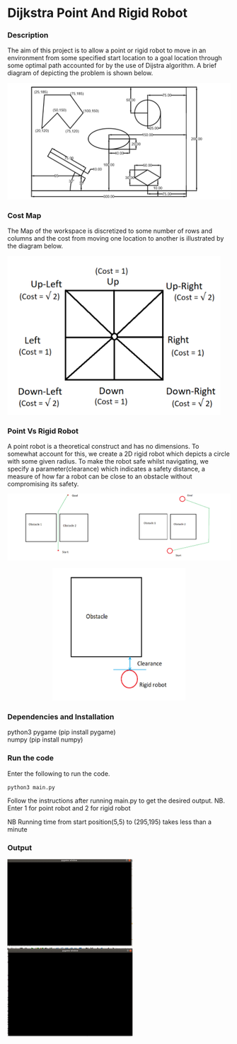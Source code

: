 # Dijkstra Point And Rigid Robot

### Description
The aim of this project is to allow a point or rigid robot to move in an 
environment from some specified start location to a goal location through some optimal 
path accounted for by the use of Dijstra algorithm. A brief diagram of depicting the problem is shown below.

![](./Data/problem.png)

### Cost Map
The Map of the workspace is discretized to some number of rows and columns and the cost from moving one location to another is illustrated by the diagram below.

![](./Data/costmap.png)

### Point Vs Rigid Robot
A point robot is a theoretical construct and has no dimensions. To somewhat account for this, we create a 2D rigid robot which  depicts  a circle with some given radius. To make the robot safe whilst navigating, we specify a parameter(clearance) which indicates 
a safety distance, a measure of how far a robot can be close to an obstacle without compromising its safety.

![](./Data/pointvsrigid.png)
<p align="center">
  <img width="300" height="300" src="./Data/clearance.png">
</p>



### Dependencies and Installation
python3 
pygame (pip install pygame)  
numpy  (pip install numpy)

### Run the code
Enter the following to run the code.

```
python3 main.py
```
Follow the instructions after running main.py to get the desired output. NB. Enter 1 for point robot and 2 for rigid robot

NB Running time from start position(5,5) to (295,195) takes less than a minute

### Output


![](./Data/rigidrobot.gif)
![](./Data/pointrobot.gif)


